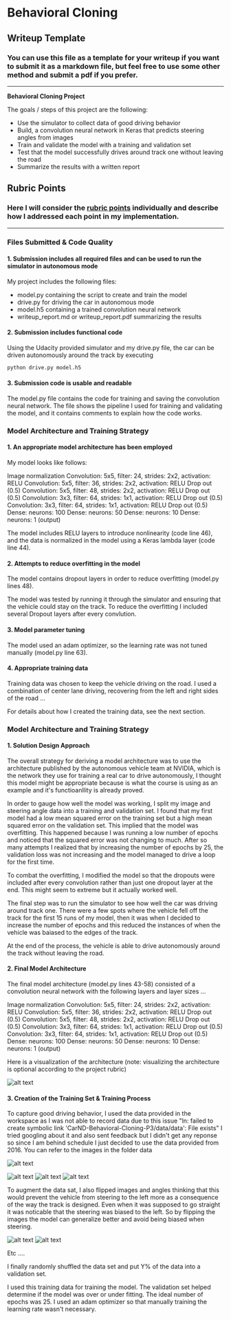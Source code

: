# **Behavioral Cloning** 

## Writeup Template

### You can use this file as a template for your writeup if you want to submit it as a markdown file, but feel free to use some other method and submit a pdf if you prefer.

---

**Behavioral Cloning Project**

The goals / steps of this project are the following:
* Use the simulator to collect data of good driving behavior
* Build, a convolution neural network in Keras that predicts steering angles from images
* Train and validate the model with a training and validation set
* Test that the model successfully drives around track one without leaving the road
* Summarize the results with a written report


[//]: # (Image References)

[image1]: ./examples/placeholder.png "Model Visualization"
[image2]: ./examples/placeholder.png "Grayscaling"
[image3]: ./examples/placeholder_small.png "Recovery Image"
[image4]: ./examples/placeholder_small.png "Recovery Image"
[image5]: ./examples/placeholder_small.png "Recovery Image"
[image6]: ./examples/placeholder_small.png "Normal Image"
[image7]: ./examples/placeholder_small.png "Flipped Image"

## Rubric Points
### Here I will consider the [rubric points](https://review.udacity.com/#!/rubrics/432/view) individually and describe how I addressed each point in my implementation.  

---
### Files Submitted & Code Quality

#### 1. Submission includes all required files and can be used to run the simulator in autonomous mode

My project includes the following files:
* model.py containing the script to create and train the model
* drive.py for driving the car in autonomous mode
* model.h5 containing a trained convolution neural network 
* writeup_report.md or writeup_report.pdf summarizing the results

#### 2. Submission includes functional code
Using the Udacity provided simulator and my drive.py file, the car can be driven autonomously around the track by executing 
```sh
python drive.py model.h5
```

#### 3. Submission code is usable and readable

The model.py file contains the code for training and saving the convolution neural network. The file shows the pipeline I used for training and validating the model, and it contains comments to explain how the code works.

### Model Architecture and Training Strategy

#### 1. An appropriate model architecture has been employed

My model looks like follows: 

Image normalization
Convolution: 5x5, filter: 24, strides: 2x2, activation: RELU
Convolution: 5x5, filter: 36, strides: 2x2, activation: RELU
Drop out (0.5)
Convolution: 5x5, filter: 48, strides: 2x2, activation: RELU
Drop out (0.5)
Convolution: 3x3, filter: 64, strides: 1x1, activation: RELU
Drop out (0.5)
Convolution: 3x3, filter: 64, strides: 1x1, activation: RELU
Drop out (0.5)
Dense: neurons: 100
Dense: neurons: 50
Dense: neurons: 10
Dense: neurons: 1 (output)

The model includes RELU layers to introduce nonlinearity (code line 46), and the data is normalized in the model using a Keras lambda layer (code line 44). 

#### 2. Attempts to reduce overfitting in the model

The model contains dropout layers in order to reduce overfitting (model.py lines 48). 

The model was tested by running it through the simulator and ensuring that the vehicle could stay on the track. To reduce the overfitting I included several Dropout layers after every convlution. 

#### 3. Model parameter tuning

The model used an adam optimizer, so the learning rate was not tuned manually (model.py line 63).

#### 4. Appropriate training data

Training data was chosen to keep the vehicle driving on the road. I used a combination of center lane driving, recovering from the left and right sides of the road ... 

For details about how I created the training data, see the next section. 

### Model Architecture and Training Strategy

#### 1. Solution Design Approach

The overall strategy for deriving a model architecture was to use the architecture published by the autonomous vehicle team at NVIDIA, which is the network they use for training a real car to drive autonomously, I thought this model might be appropriate because is what the course is using as an example and it's functioanllity is already proved. 

In order to gauge how well the model was working, I split my image and steering angle data into a training and validation set. I found that my first model had a low mean squared error on the training set but a high mean squared error on the validation set. This implied that the model was overfitting. This happened because I was running a low number of epochs and noticed that the squared error was not changing to much. After so many attempts I realized that by increasing the number of epochs by 25, the validation loss was not increasing and the model managed to drive a loop for the first time. 

To combat the overfitting, I modified the model so that the dropouts were included after every convolution rather than just one dropout layer at the end. This might seem to extreme but it actually worked well. 

The final step was to run the simulator to see how well the car was driving around track one. There were a few spots where the vehicle fell off the track for the first 15 runs of my model, then it was when I decided to increase the number of epochs and this reduced the instances of when the vehicle was baiased to the edges of the track. 

At the end of the process, the vehicle is able to drive autonomously around the track without leaving the road.

#### 2. Final Model Architecture

The final model architecture (model.py lines 43-58) consisted of a convolution neural network with the following layers and layer sizes ...

Image normalization
Convolution: 5x5, filter: 24, strides: 2x2, activation: RELU
Convolution: 5x5, filter: 36, strides: 2x2, activation: RELU
Drop out (0.5)
Convolution: 5x5, filter: 48, strides: 2x2, activation: RELU
Drop out (0.5)
Convolution: 3x3, filter: 64, strides: 1x1, activation: RELU
Drop out (0.5)
Convolution: 3x3, filter: 64, strides: 1x1, activation: RELU
Drop out (0.5)
Dense: neurons: 100
Dense: neurons: 50
Dense: neurons: 10
Dense: neurons: 1 (output)

Here is a visualization of the architecture (note: visualizing the architecture is optional according to the project rubric)

![alt text][image1]

#### 3. Creation of the Training Set & Training Process

To capture good driving behavior, I used the data provided in the workspace as I was not able to record data due to this issue "ln: failed to create symbolic link 'CarND-Behavioral-Cloning-P3/data/data': File exists" I tried googling about it and also sent feedback but I didn't get any reponse so since I am behind schedule I just decided to use the data provided from 2016. You can refer to the images in the folder data 

![alt text][image2]

![alt text][image3]
![alt text][image4]
![alt text][image5]


To augment the data sat, I also flipped images and angles thinking that this would prevent the vehicle from steering to the left more as a consequence of the way the track is designed. Even when it was supposed to go straight it was noticable that the steering was biased to the left. So by flipping the images the model can generalize better and avoid being biased when steering. 

![alt text][image6]
![alt text][image7]

Etc ....

I finally randomly shuffled the data set and put Y% of the data into a validation set. 

I used this training data for training the model. The validation set helped determine if the model was over or under fitting. The ideal number of epochs was 25. I used an adam optimizer so that manually training the learning rate wasn't necessary.

